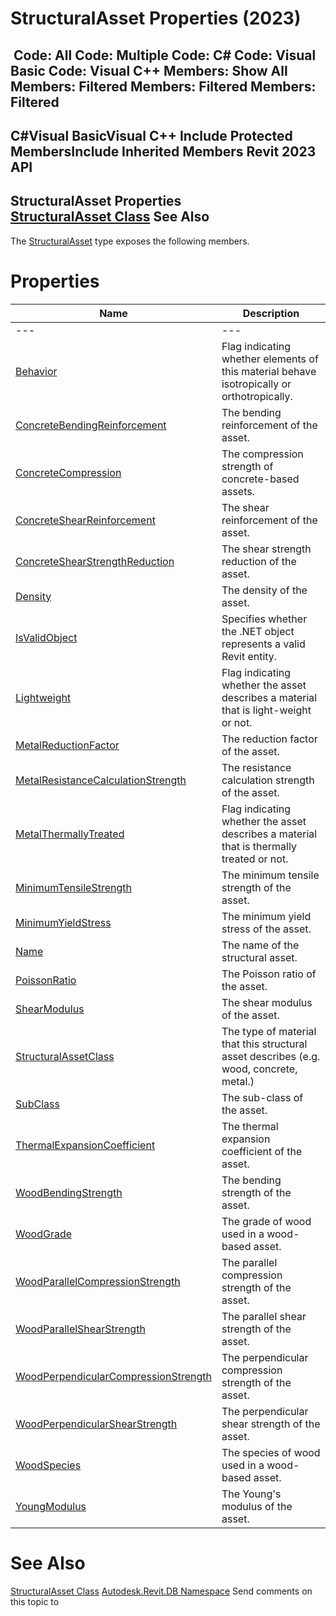 # StructuralAsset Properties (2023)

﻿
 Code: All Code: Multiple Code: C# Code: Visual Basic Code: Visual C++  Members: Show All Members: Filtered Members: Filtered Members: Filtered   
---  
C#Visual BasicVisual C++
Include Protected MembersInclude Inherited Members
Revit 2023 API  
---  
StructuralAsset Properties  
[StructuralAsset Class](39c2e2ad-474e-2514-bc15-07c24a989a61.md "StructuralAsset Class") See Also  
---  
The [StructuralAsset](39c2e2ad-474e-2514-bc15-07c24a989a61.md "StructuralAsset Class") type exposes the following members.
# Properties
| Name | Description |
| --- | --- |
| --- | --- | --- |
| [Behavior](252cef19-70a6-5efe-986e-9e2c98264306.md "Behavior Property") | Flag indicating whether elements of this material behave isotropically or orthotropically. |
| [ConcreteBendingReinforcement](0005810b-32f5-0623-b094-c0c47fb50d32.md "ConcreteBendingReinforcement Property") | The bending reinforcement of the asset. |
| [ConcreteCompression](474fa66e-c608-fd65-07bc-567e2b006249.md "ConcreteCompression Property") | The compression strength of concrete-based assets. |
| [ConcreteShearReinforcement](9767868d-a835-b364-2574-72065f1852ad.md "ConcreteShearReinforcement Property") | The shear reinforcement of the asset. |
| [ConcreteShearStrengthReduction](579c95fb-dabb-05ba-e5af-2c3997f1b2b7.md "ConcreteShearStrengthReduction Property") | The shear strength reduction of the asset. |
| [Density](383be1ee-1349-6f10-350b-3dd19043d183.md "Density Property") | The density of the asset. |
| [IsValidObject](f25b1128-e8af-e38a-e27c-d5dc853773d7.md "IsValidObject Property") | Specifies whether the .NET object represents a valid Revit entity. |
| [Lightweight](e1b1bfb8-47f2-2ae6-9485-0031a48eff35.md "Lightweight Property") | Flag indicating whether the asset describes a material that is light-weight or not. |
| [MetalReductionFactor](1847428a-9248-defe-3050-5b1829583f61.md "MetalReductionFactor Property") | The reduction factor of the asset. |
| [MetalResistanceCalculationStrength](07acf37d-c8ea-cacd-ee26-59e37c2a410e.md "MetalResistanceCalculationStrength Property") | The resistance calculation strength of the asset. |
| [MetalThermallyTreated](f04ced55-81da-7051-80bc-6a1c30a15c7a.md "MetalThermallyTreated Property") | Flag indicating whether the asset describes a material that is thermally treated or not. |
| [MinimumTensileStrength](6ab72995-032f-1648-38e4-727a24e08491.md "MinimumTensileStrength Property") | The minimum tensile strength of the asset. |
| [MinimumYieldStress](4ff63ecb-cb94-00af-30f0-ab033e755361.md "MinimumYieldStress Property") | The minimum yield stress of the asset. |
| [Name](688282fa-1881-94b6-3ea2-3e7d1a0dfb74.md "Name Property") | The name of the structural asset. |
| [PoissonRatio](a9c7d7a2-7419-8daa-119b-432c80e461a1.md "PoissonRatio Property") | The Poisson ratio of the asset. |
| [ShearModulus](5f395818-706a-711b-aa55-bdb11a8ece0f.md "ShearModulus Property") | The shear modulus of the asset. |
| [StructuralAssetClass](3ecde669-5e9d-e4fd-5b19-c5605684bce1.md "StructuralAssetClass Property") | The type of material that this structural asset describes (e.g. wood, concrete, metal.) |
| [SubClass](16895fd5-6654-35c4-ff28-433bd3ae34d7.md "SubClass Property") | The sub-class of the asset. |
| [ThermalExpansionCoefficient](b1da0166-52ca-209c-4a21-76bdce82ff4e.md "ThermalExpansionCoefficient Property") | The thermal expansion coefficient of the asset. |
| [WoodBendingStrength](d008c4d5-111a-674e-b0fc-48e0f12cc2dd.md "WoodBendingStrength Property") | The bending strength of the asset. |
| [WoodGrade](a98aaea3-ed08-8e83-3e2c-0a3dfd59a3f6.md "WoodGrade Property") | The grade of wood used in a wood-based asset. |
| [WoodParallelCompressionStrength](8f7a5f8b-e222-5e5b-66a7-a9e5c9dde17e.md "WoodParallelCompressionStrength Property") | The parallel compression strength of the asset. |
| [WoodParallelShearStrength](663cb76c-58e1-3507-19d1-814e4a78292b.md "WoodParallelShearStrength Property") | The parallel shear strength of the asset. |
| [WoodPerpendicularCompressionStrength](16afb0a2-49fe-c791-2081-f91b75e4d5b5.md "WoodPerpendicularCompressionStrength Property") | The perpendicular compression strength of the asset. |
| [WoodPerpendicularShearStrength](c5862404-4802-ea0d-9143-ea77eeaf0601.md "WoodPerpendicularShearStrength Property") | The perpendicular shear strength of the asset. |
| [WoodSpecies](6c67ca9f-6d14-d071-626c-77e164dbb92f.md "WoodSpecies Property") | The species of wood used in a wood-based asset. |
| [YoungModulus](89daf55c-217b-4daa-3be5-bc89fe1c4972.md "YoungModulus Property") | The Young's modulus of the asset. |

# See Also
[StructuralAsset Class](39c2e2ad-474e-2514-bc15-07c24a989a61.md "StructuralAsset Class")
[Autodesk.Revit.DB Namespace](87546ba7-461b-c646-cbb1-2cb8f5bff8b2.md "Autodesk.Revit.DB Namespace")
Send comments on this topic to 